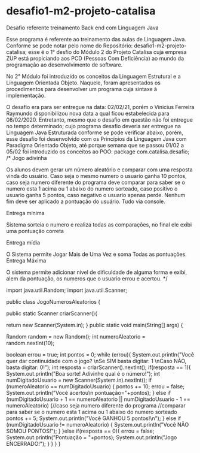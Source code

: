 # desafio1-m2-projeto-catalisa
Desafio referente treinamento Back end com Linguagem Java

Esse programa é referente ao treinamento das aulas de Linguagem Java. Conforme se pode notar pelo nome do Repositório: desafio1-m2-projeto-catalisa; esse é o 1° desfio do Módulo 2 do Projeto Catalisa cuja empresa ZUP está propiciando aos PCD (Pessoas Com Deficiência) ao mundo da programação ao desenvolvimento de software.

No 2° Módulo foi introduzido os conceitos da Linguagem Estrutural e a Linguagem Orientada Objeto. Naquele, foram apresentados os procedimentos para desenvolver um programa cuja sintaxe à implementação.

O desafio era para ser entregue na data: 02/02/21, porém o Vinicius Ferreira Raymundo disponibilizou nova data a qual ficou estabelecida para 08/02/2020. Entretanto, mesmo que o desafio em questão não foi entregue no tempo determinado; cujo programa desafio deveria ser entregue na Linguagem Java Estruturada conforme se pode verificar abaixo, porém, esse desafio foi desenvolvido com os Princípios da Linguagem Java com Paradigma Orientado Objeto, até porque semana que se passou 01/02 a 05/02 foi introduzido os conceitos ao POO: package com.catalisa.desafio; /* Jogo adivinha

Os alunos devem gerar um número aleatório e comparar com uma resposta vinda do usuário. Caso seja o mesmo numero o usuario ganha 10 pontos, caso seja numero diferente do programa deve comparar para saber se o numero esta 1 acima ou 1 abaixo do numero sorteado, caso positivo o usuario ganha 5 pontos, caso negativo o usuario apenas perde. Nenhum fim deve ser aplicado a pontuação do usuário. Tudo via console.

Entrega mínima

Sistema sorteia o numero e realiza todas as comparações, no final ele exibi uma pontuação correta

Entrega mídia

O Sistema permite Jogar Mais de Uma Vez e soma Todas as pontuações. Entrega Máxima

O sistema permite adicionar nivel de dificuldade de alguma forma e exibi, alem da pontuação, os numeros que o usuario errou e acertou. */

import java.util.Random; import java.util.Scanner;

public class JogoNumerosAleatorios {

public static Scanner criarScanner(){

   return new Scanner(System.in);
} public static void main(String[] args) {

   Random random = new Random();
   int numeroAleatorio = random.nextInt(10);


   boolean errou = true;
   int pontos = 0;
   while (errou){
       System.out.println("Você quer dar continuidade com o jogo? \nSe SIM basta digitar: 1 \nCaso NÃO, basta digitar: 0!");
       int resposta = criarScanner().nextInt();
       if(resposta == 1){
           System.out.println("Boa sorte! Adivinhe qual é o número!");
           int numDigitadoUsuario = new Scanner(System.in).nextInt();
           if (numeroAleatorio == numDigitadoUsuario) {
               pontos += 10;
               errou = false;
               System.out.println("Você acertou\n pontuação="+pontos);
           } else if (numDigitadoUsuario + 1 == numeroAleatorio || numDigitadoUsuario - 1 == numeroAleatorio) {//caso seja numero diferente do programa
               //comparar para saber se o numero esta 1 acima ou 1 abaixo do numero sorteado
               pontos += 5;
               System.out.println("Você GANHOU 5 pontos!\n");
           } else if (numDigitadoUsuario != numeroAleatorio) {
               System.out.println("Você NÃO SOMOU PONTOS!");
           }
       }else if(resposta == 0){
       errou = false;
       System.out.println("Pontuação = "+pontos);
       System.out.println("Jogo ENCERRADO!");
       }
   }
} }
